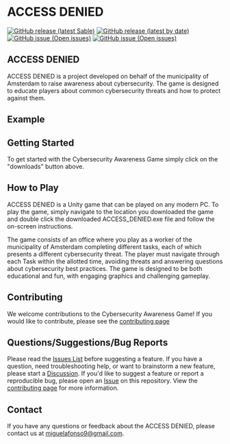 # ACCESS DENIED
[![GitHub release (latest Sable)](https://badgen.net/github/release/T3rabyte/Examen/stable)](https://github.com/T3rabyte/Examen/releases/tag/stable) 
[![GitHub release (latest by date)](https://badgen.net/github/release/T3rabyte/Examen)](https://github.com/T3rabyte/Examen/releases/latest)
[![GitHub issue (Open issues)](https://badgen.net/github/open-issues/T3rabyte/Examen/)](https://github.com/T3rabyte/Examen/issues)
[![GitHub issue (Open issues)](https://badgen.net/github/last-commit/T3rabyte/Examen/develop)](https://github.com/T3rabyte/Examen/tree/develop)



## ACCESS DENIED
ACCESS DENIED is a project developed on behalf of the municipality of Amsterdam to raise awareness about cybersecurity. The game is designed to educate players about common cybersecurity threats and how to protect against them.

## Example

## Getting Started
To get started with the Cybersecurity Awareness Game simply click on the "downloads" button above.

## How to Play
ACCESS DENIED is a Unity game that can be played on any modern PC. To play the game, simply navigate to the location you downloaded the game and double click the downloaded ACCESS_DENIED.exe file and follow the on-screen instructions.

The game consists of an office where you play as a worker of the municipality of Amsterdam completing different tasks, each of which presents a different cybersecurity threat. The player must navigate through each Task within the allotted time, avoiding threats and answering questions about cybersecurity best practices. The game is designed to be both educational and fun, with engaging graphics and challenging gameplay.

## Contributing
We welcome contributions to the Cybersecurity Awareness Game! If you would like to contribute, please see the [contributing page](https://github.com/T3rabyte/Examen/blob/main/CONTRIBUTING.md)

## Questions/Suggestions/Bug Reports
Please read the [Issues List](https://github.com/T3rabyte/Examen/issues) before suggesting a feature. If you have a question, need troubleshooting help, or want to brainstorm a new feature, please start a [Discussion](https://github.com/T3rabyte/Examen/discussions). If you'd like to suggest a feature or report a reproducible bug, please open an [Issue](https://github.com/T3rabyte/Examen/issues/new) on this repository. View the [contributing page](https://github.com/T3rabyte/Examen/blob/main/CONTRIBUTING.md) for more information.

## Contact
If you have any questions or feedback about the ACCESS DENIED, please contact us at miguelafonso9@gmail.com.
